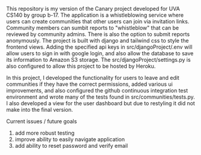 This repository is my version of the Canary project developed for UVA CS140 by group b-17. The application is a whistleblowing service where users can create communities that other users can join via invitation links. Community members can sumbit reports to "whistleblow" that can be reviewed by community admins. There is also the option to submit reports anonymously. The project is built with django and tailwind css to style the frontend views. Adding the specified api keys in src/djangoProject/.env will allow users to sign in with 
google login, and also allow the database to save its information to Amazon S3 storage. The src/djangoProject/settings.py is also configured to allow this project to be hosted by Heroku. 

In this project, I developed the functionality for users to leave and edit communities if they have the correct permissions, added various ui improvements, and also configured the github continuous integration test environment and wrote many of the tests found in src/communities/tests.py. I also developed a view for the user dashboard but due to restyling it did not make into the final version.

Current issues / future goals
  1. add more robust testing
  2. improve ability to easily navigate application
  3. add ability to reset password and verify email

